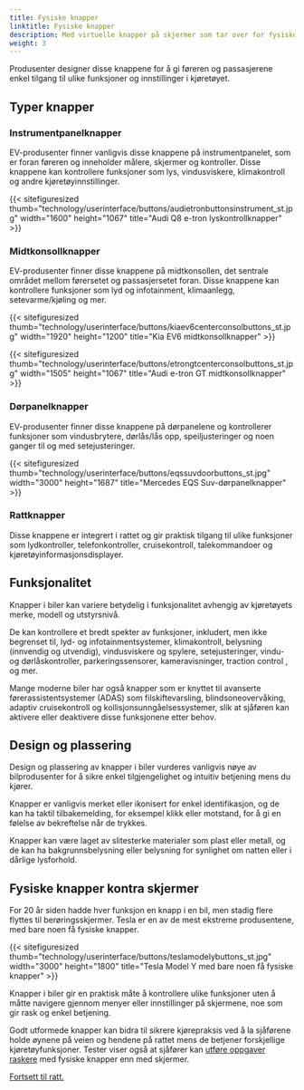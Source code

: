 ```yaml
---
title: Fysiske knapper
linktitle: Fysiske knapper
description: Med virtuelle knapper på skjermer som tar over for fysiske knapper på flere og flere områder, er det fortsatt fysiske knapper i de fleste elbiler.
weight: 3
---
```

<!-- markdownlint-disable MD033 -->

Produsenter designer disse knappene for å gi føreren og passasjerene enkel tilgang til ulike funksjoner og innstillinger i kjøretøyet.

## Typer knapper

### Instrumentpanelknapper

EV-produsenter finner vanligvis disse knappene på instrumentpanelet, som er foran føreren og inneholder målere, skjermer og kontroller. Disse knappene kan kontrollere funksjoner som lys, vindusviskere, klimakontroll og andre kjøretøyinnstillinger.

{{< sitefiguresized thumb="technology/userinterface/buttons/audietronbuttonsinstrument_st.jpg" width="1600" height="1067" title="Audi Q8 e-tron lyskontrollknapper" >}}

### Midtkonsollknapper

EV-produsenter finner disse knappene på midtkonsollen, det sentrale området mellom førersetet og passasjersetet foran. Disse knappene kan kontrollere funksjoner som lyd og infotainment, klimaanlegg, setevarme/kjøling og mer.

{{< sitefiguresized thumb="technology/userinterface/buttons/kiaev6centerconsolbuttons_st.jpg" width="1920" height="1200" title="Kia EV6 midtkonsollknapper" >}}

{{< sitefiguresized thumb="technology/userinterface/buttons/etrongtcenterconsolbuttons_st.jpg" width="1505" height="1067" title="Audi e-tron GT midtkonsollknapper" >}}

### Dørpanelknapper

EV-produsenter finner disse knappene på dørpanelene og kontrollerer funksjoner som vindusbrytere, dørlås/lås opp, speiljusteringer og noen ganger til og med setejusteringer.

{{< sitefiguresized thumb="technology/userinterface/buttons/eqssuvdoorbuttons_st.jpg" width="3000" height="1687" title="Mercedes EQS Suv-dørpanelknapper" >}}

### Rattknapper

Disse knappene er integrert i rattet og gir praktisk tilgang til ulike funksjoner som lydkontroller, telefonkontroller, cruisekontroll, talekommandoer og kjøretøyinformasjonsdisplayer.

## Funksjonalitet

Knapper i biler kan variere betydelig i funksjonalitet avhengig av kjøretøyets merke, modell og utstyrsnivå.

De kan kontrollere et bredt spekter av funksjoner, inkludert, men ikke begrenset til, lyd- og infotainmentsystemer, klimakontroll, belysning (innvendig og utvendig), vindusviskere og spylere, setejusteringer, vindu- og dørlåskontroller, parkeringssensorer, kameravisninger, traction control , og mer.

Mange moderne biler har også knapper som er knyttet til avanserte førerassistentsystemer (ADAS) som filskiftevarsling, blindsoneovervåking, adaptiv cruisekontroll og kollisjonsunngåelsessystemer, slik at sjåføren kan aktivere eller deaktivere disse funksjonene etter behov.

## Design og plassering

Design og plassering av knapper i biler vurderes vanligvis nøye av bilprodusenter for å sikre enkel tilgjengelighet og intuitiv betjening mens du kjører.

Knapper er vanligvis merket eller ikonisert for enkel identifikasjon, og de kan ha taktil tilbakemelding, for eksempel klikk eller motstand, for å gi en følelse av bekreftelse når de trykkes.

Knapper kan være laget av slitesterke materialer som plast eller metall, og de kan ha bakgrunnsbelysning eller belysning for synlighet om natten eller i dårlige lysforhold.

## Fysiske knapper kontra skjermer

For 20 år siden hadde hver funksjon en knapp i en bil, men stadig flere flyttes til berøringsskjermer. Tesla er en av de mest ekstreme produsentene, med bare noen få fysiske knapper.

{{< sitefiguresized thumb="technology/userinterface/buttons/teslamodelybuttons_st.jpg" width="3000" height="1800" title="Tesla Model Y med bare noen få fysiske knapper" >}}

Knapper i biler gir en praktisk måte å kontrollere ulike funksjoner uten å måtte navigere gjennom menyer eller innstillinger på skjermene, noe som gir rask og enkel betjening.

Godt utformede knapper kan bidra til sikrere kjørepraksis ved å la sjåførene holde øynene på veien og hendene på rattet mens de betjener forskjellige kjøretøyfunksjoner. Tester viser også at sjåfører kan [utføre oppgaver raskere](https://www.vibilagare.se/english/physical-buttons-outperform-touchscreens-new-cars-test-finds) med fysiske knapper enn med skjermer.

[Fortsett til ratt.](../steeringwheel/)